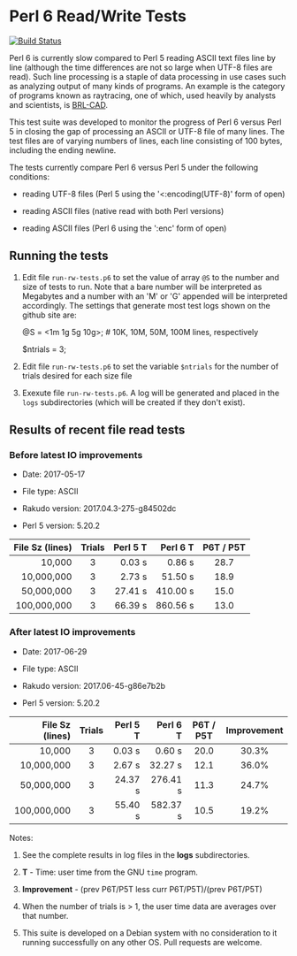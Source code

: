 # Perl 6 Read/Write Tests

[![Build Status](https://travis-ci.org/tbrowder/perl6-read-write-tests.svg?branch=master)](https://travis-ci.org/tbrowder/perl6-read-write-tests)

Perl 6 is currently slow compared to Perl 5 reading ASCII text
files line by line (although the time differences are not so large
when UTF-8 files are read).  Such line processing is a staple of data
processing in use cases such as analyzing output of many kinds of
programs.  An example is the category of programs known as raytracing,
one of which, used heavily by analysts and scientists, is
[BRL-CAD](http://brlcad.org).

This test suite was developed to monitor the progress of Perl 6 versus
Perl 5 in closing the gap of processing an ASCII or UTF-8 file of many lines.
The test files are of varying numbers of lines, each line consisting
of 100 bytes, including the ending newline.

The tests currently compare Perl 6 versus Perl 5 under the following conditions:

+ reading UTF-8 files (Perl 5 using the '<:encoding(UTF-8)' form of open)

+ reading ASCII files (native read with both Perl versions)

+ reading ASCII files (Perl 6 using the ':enc<ascii>' form of open)

## Running the tests

1. Edit file `run-rw-tests.p6` to set the value of array `@S` to the
   number and size of tests to run.  Note that a bare number will be
   interpreted as Megabytes and a number with an 'M' or 'G' appended
   will be interpreted accordingly. The settings that generate most
   test logs shown on the github site are:

     @S = <1m 1g 5g 10g>; # 10K, 10M, 50M, 100M lines, respectively

     $ntrials = 3;

2. Edit file `run-rw-tests.p6` to set the variable `$ntrials` for
   the number of trials desired for each size file

3. Exexute file `run-rw-tests.p6`.  A log will be generated and placed
   in the `logs` subdirectories (which will be created if they don't
   exist).

## Results of recent file read tests

### Before latest IO improvements

+ Date: 2017-05-17

+ File type: ASCII

+ Rakudo version: 2017.04.3-275-g84502dc

+ Perl 5 version: 5.20.2

| File Sz (lines) | Trials | Perl 5 T  | Perl 6 T  | P6T / P5T |
| ---:            | :---:  | ---:       | ---:       | :---: |
|          10,000 |    3   |     0.03 s |     0.86 s |  28.7 |
|      10,000,000 |    3   |     2.73 s |    51.50 s |  18.9 |
|      50,000,000 |    3   |    27.41 s |   410.00 s |  15.0 |
|     100,000,000 |    3   |    66.39 s |   860.56 s |  13.0 |

### After latest IO improvements

+ Date: 2017-06-29

+ File type: ASCII

+ Rakudo version: 2017.06-45-g86e7b2b 

+ Perl 5 version: 5.20.2

| File Sz (lines) | Trials | Perl 5 T  | Perl 6 T  | P6T / P5T | Improvement
| ---:            | :---:  | ---:       | ---:       | :---: | :--: |
|          10,000 |    3   |     0.03 s |     0.60 s |  20.0 | 30.3% |
|      10,000,000 |    3   |     2.67 s |    32.27 s |  12.1 | 36.0% |
|      50,000,000 |    3   |    24.37 s |   276.41 s |  11.3 | 24.7% |
|     100,000,000 |    3   |    55.40 s |   582.37 s |  10.5 | 19.2%|

Notes:

1. See the complete results in log files in the **logs** subdirectories.

2. **T** - Time: user time from the GNU `time` program.

3. **Improvement** - (prev P6T/P5T less curr P6T/P5T)/(prev P6T/P5T)

4. When the number of trials is > 1, the user time data are averages over that number.

5. This suite is developed on a Debian system with no consideration to
   it running successfully on any other OS.  Pull requests are
   welcome.
